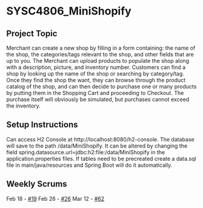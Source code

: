 # SYSC4806_MiniShopify

## Project Topic

Merchant can create a new shop by filling in a form containing: the name of the shop, the categories/tags relevant to the shop, and other fields that are up to you. The Merchant can upload products to populate the shop along with a description, picture, and inventory number. Customers can find a shop by looking up the name of the shop or searching by category/tag. Once they find the shop the want, they can browse through the product catalog of the shop, and can then decide to purchase one or many products by putting them in the Shopping Cart and proceeding to Checkout. The purchase itself will obviously be simulated, but purchases cannot exceed the inventory.

## Setup Instructions
Can access H2 Console at http://localhost:8080/h2-console. The database will save to the path /data/MiniShopify. It can be altered by changing the field spring.datasource.url=jdbc:h2:file:/data/MiniShopify in the application.properties files. If tables need to be precreated create a data.sql file in main/java/resources and Spring Boot will do it automatically.

## Weekly Scrums

Feb 18 - [#19](https://github.com/jobinmatt/SYSC4806_MiniShopify/issues/19)
Feb 26 - [#26](https://github.com/jobinmatt/SYSC4806_MiniShopify/issues/26)
Mar 12 - [#62](https://github.com/jobinmatt/SYSC4806_MiniShopify/issues/62)
